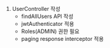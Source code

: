 1. UserController 작성
   - findAllUsers API 작성
   - jwtAuthenticator 적용
   - Roles(ADMIN) 권한 필요
   - paging response interceptor 적용
